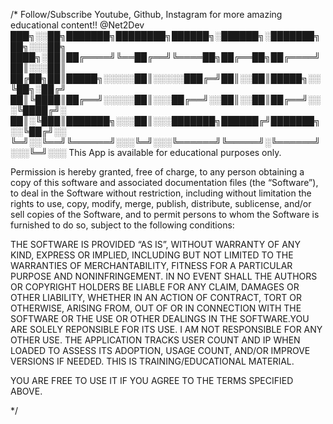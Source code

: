 
/*
Follow/Subscribe Youtube, Github, Instagram
for more amazing educational content!!
@Net2Dev
███╗░░██╗███████╗████████╗██████╗░██████╗░███████╗██╗░░░██╗
████╗░██║██╔════╝╚══██╔══╝╚════██╗██╔══██╗██╔════╝██║░░░██║
██╔██╗██║█████╗░░░░░██║░░░░░███╔═╝██║░░██║█████╗░░╚██╗░██╔╝
██║╚████║██╔══╝░░░░░██║░░░██╔══╝░░██║░░██║██╔══╝░░░╚████╔╝░
██║░╚███║███████╗░░░██║░░░███████╗██████╔╝███████╗░░╚██╔╝░░
╚═╝░░╚══╝╚══════╝░░░╚═╝░░░╚══════╝╚═════╝░╚══════╝░░░╚═╝░░░
This App is available for educational purposes only.

Permission is hereby granted, free of charge, to any person obtaining a copy of this software and associated documentation files (the “Software”), to deal in the Software without restriction, including without limitation the rights to use, copy, modify, merge, publish, distribute, sublicense, and/or sell copies of the Software, and to permit persons to whom the Software is furnished to do so, subject to the following conditions:

THE SOFTWARE IS PROVIDED “AS IS”, WITHOUT WARRANTY OF ANY KIND, EXPRESS OR IMPLIED, INCLUDING BUT NOT LIMITED TO THE WARRANTIES OF MERCHANTABILITY, FITNESS FOR A PARTICULAR PURPOSE AND NONINFRINGEMENT. IN NO EVENT SHALL THE AUTHORS OR COPYRIGHT HOLDERS BE LIABLE FOR ANY CLAIM, DAMAGES OR OTHER LIABILITY, WHETHER IN AN ACTION OF CONTRACT, TORT OR OTHERWISE, ARISING FROM, OUT OF OR IN CONNECTION WITH THE SOFTWARE OR THE USE OR OTHER DEALINGS IN THE SOFTWARE.YOU ARE SOLELY REPONSIBLE FOR ITS USE. I AM NOT RESPONSIBLE FOR ANY OTHER USE. THE APPLICATION TRACKS USER COUNT AND IP WHEN LOADED TO ASSESS ITS ADOPTION, USAGE COUNT, AND/OR IMPROVE VERSIONS IF NEEDED. THIS IS TRAINING/EDUCATIONAL MATERIAL.

YOU ARE FREE TO USE IT IF YOU AGREE TO THE TERMS SPECIFIED ABOVE.

*/

